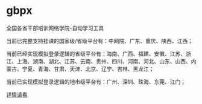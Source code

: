 # gbpx
全国各省干部培训网络学院-自动学习工具

当前已完整支持挂课的国家级/省级平台有：中网院、广东、重庆、陕西、江西；

当前已经实现模拟登录逻辑的省级平台有：海南、广西、福建、安徽、江苏、浙江、上海、湖南、湖北、江苏、云南、贵州、四川、河南、河北、山东、山西、内蒙古、宁夏、青海、甘肃、天津、北京、辽宁、吉林、黑龙江；

当前已实现模拟登录逻辑的地市级平台有：广州、深圳、珠海、东莞、江门；

[详情请看](http://42.194.197.96/post/941dcea0-5fc8-4463-933d-fbc24a0cac40)
